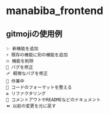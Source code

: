# manabiba_frontend

## gitmojiの使用例
```
✨ 新機能を追加
⚡️ 既存の機能に別の機能を追加
🔥 機能を削除
🐛 バグを修正
🩹 軽微なバグを修正
🚧 作業中
🎨 コードのフォーマットを整える
♻️ リファクタリング
📝 コメントアウトやREADMEなどのドキュメント
⏪ 以前の変更を元に戻す
```

